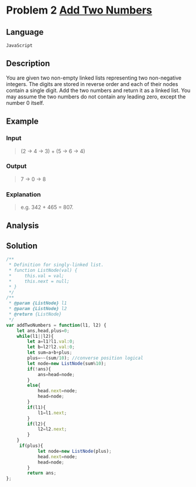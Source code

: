 # Problem 2 [Add Two Numbers](https://leetcode-cn.com/problems/add-two-numbers/)

## Language

`JavaScript`

## Description

You are given two non-empty linked lists representing two non-negative integers. The digits are stored in reverse order and each of their nodes contain a single digit. Add the two numbers and return it as a linked list.
You may assume the two numbers do not contain any leading zero, except the number 0 itself.

## Example

### Input

> (2 -> 4 -> 3) + (5 -> 6 -> 4)

### Output

>7 -> 0 -> 8

### Explanation

>e.g. 342 + 465 = 807.

## Analysis



## Solution

```js
/**
 * Definition for singly-linked list.
 * function ListNode(val) {
 *     this.val = val;
 *     this.next = null;
 * }
 */
/**
 * @param {ListNode} l1
 * @param {ListNode} l2
 * @return {ListNode}
 */
var addTwoNumbers = function(l1, l2) {
    let ans,head,plus=0;
    while(l1||l2){
        let a=l1?l1.val:0;
        let b=l2?l2.val:0;
        let sum=a+b+plus;
        plus=~~(sum/10); //converse position logical
        let node=new ListNode(sum%10);
        if(!ans){
            ans=head=node;
        }
        else{
            head.next=node;
            head=node;
        }
        if(l1){
            l1=l1.next;
        }
        if(l2){
            l2=l2.next;
        }
    }
     if(plus){
            let node=new ListNode(plus);
            head.next=node;
            head=node;
        }
        return ans;
};
```
